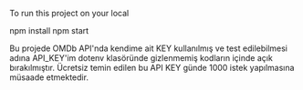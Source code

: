 To run this project on your local

npm install
npm start

Bu projede OMDb API'nda kendime ait KEY kullanılmış ve test edilebilmesi adına API_KEY'im dotenv klasöründe gizlenmemiş kodların içinde açık bırakılmıştır.
Ücretsiz temin edilen bu API KEY günde 1000 istek yapılmasına müsaade etmektedir. 
